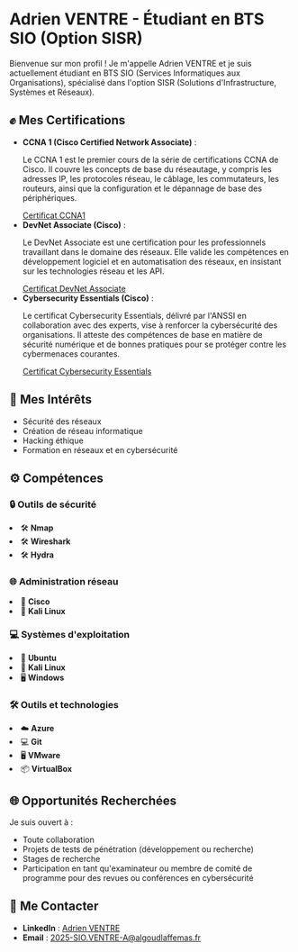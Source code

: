   <h1>Adrien VENTRE - &Eacute;tudiant en BTS SIO (Option SISR)</h1>
    <p>Bienvenue sur mon profil ! Je m'appelle Adrien VENTRE et je suis actuellement &eacute;tudiant en BTS SIO (Services Informatiques aux Organisations), sp&eacute;cialis&eacute; dans l'option SISR (Solutions d'Infrastructure, Syst&egrave;mes et R&eacute;seaux).</p>

  <h2>✊ Mes Certifications</h2>
    <ul>
        <li>
            <strong>CCNA 1 (Cisco Certified Network Associate)</strong> :
            <p>Le CCNA 1 est le premier cours de la s&eacute;rie de certifications CCNA de Cisco. Il couvre les concepts de base du r&eacute;seautage, y compris les adresses IP, les protocoles r&eacute;seau, le c&acirc;blage, les commutateurs, les routeurs, ainsi que la configuration et le d&eacute;pannage de base des p&eacute;riph&eacute;riques.</p>
            <a href="https://www.credly.com/badges/1daf5336-b8d6-4c3c-9426-0368dba92b28">Certificat CCNA1</a>
        </li>
        <li>
            <strong>DevNet Associate (Cisco)</strong> :
            <p>Le DevNet Associate est une certification pour les professionnels travaillant dans le domaine des r&eacute;seaux. Elle valide les comp&eacute;tences en d&eacute;veloppement logiciel et en automatisation des r&eacute;seaux, en insistant sur les technologies r&eacute;seau et les API.</p>
            <a href="https://www.credly.com/org/cisco/badge/devnet-associate">Certificat DevNet Associate</a>
        </li>
        <li>
            <strong>Cybersecurity Essentials (Cisco)</strong> :
            <p>Le certificat Cybersecurity Essentials, d&eacute;livr&eacute; par l'ANSSI en collaboration avec des experts, vise &agrave; renforcer la cybers&eacute;curit&eacute; des organisations. Il atteste des comp&eacute;tences de base en mati&egrave;re de s&eacute;curit&eacute; num&eacute;rique et de bonnes pratiques pour se prot&eacute;ger contre les cybermenaces courantes.</p>
            <a href="https://www.credly.com/badges/c5fddce3-8edf-4069-8c8d-cfe7c7a59221">Certificat Cybersecurity Essentials</a>
        </li>
    </ul>

  <h2>🚀 Mes Int&eacute;r&ecirc;ts</h2>
    <ul>
        <li>S&eacute;curit&eacute; des r&eacute;seaux</li>
        <li>Création de réseau informatique</li>
        <li>Hacking &eacute;thique</li>
        <li>Formation en réseaux et en cybers&eacute;curit&eacute;</li>
    </ul>
   <h2>⚙️ Compétences</h2>
 <h3>🔒 Outils de sécurité</h3>
        <li>🛠️ <strong>Nmap</strong></li>
        <li>🛠️ <strong>Wireshark</strong></li>
        <li>🛠️ <strong>Hydra</strong></li>
 <h3>🌐 Administration réseau</h3>
        <li>📡 <strong>Cisco</strong></li>
        <li>🐧 <strong>Kali Linux</strong></li>
<h3>💻 Systèmes d'exploitation</h3>
        <li>🐧 <strong>Ubuntu</strong></li>
        <li>🐧 <strong>Kali Linux</strong></li>
        <li>🖥️ <strong>Windows</strong></li>
 <h3>🛠️ Outils et technologies</h3>
        <li>☁️ <strong>Azure</strong></li>
        <li>💻 <strong>Git</strong></li>
        <li>🖥️ <strong>VMware</strong></li>
        <li>📦 <strong>VirtualBox</strong></li> 
 <h2>🌐 Opportunit&eacute;s Recherch&eacute;es</h2>
    <p>Je suis ouvert &agrave; :</p>
    <ul>
        <li>Toute collaboration</li>
        <li>Projets de tests de p&eacute;n&eacute;tration (d&eacute;veloppement ou recherche)</li>
        <li>Stages de recherche</li>
        <li>Participation en tant qu'examinateur ou membre de comit&eacute; de programme pour des revues ou conf&eacute;rences en cybers&eacute;curit&eacute;</li>
    </ul>

<h2>📨 Me Contacter</h2>
    <ul>
        <li><strong>LinkedIn</strong> : <a href="https://www.linkedin.com/in/adrien-v-362a72258">Adrien VENTRE</a></li>
        <li><strong>Email</strong> : <a href="mailto:2025-SIO.VENTRE-A@algoudlaffemas.fr">2025-SIO.VENTRE-A@algoudlaffemas.fr</a></li>
    </ul>


